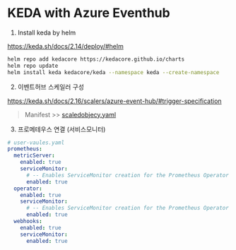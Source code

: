 # KEDA with Azure Eventhub
1. Install keda by helm

https://keda.sh/docs/2.14/deploy/#helm

```bash
helm repo add kedacore https://kedacore.github.io/charts
helm repo update
helm install keda kedacore/keda --namespace keda --create-namespace
```

2. 이벤트허브 스케일러 구성

https://keda.sh/docs/2.16/scalers/azure-event-hub/#trigger-specification

> Manifest >> [scaledobjecy.yaml](./scaledobject.yaml)

3. 프로메테우스 연결 (서비스모니터)

```yaml
# user-vaules.yaml
prometheus:
  metricServer:
    enabled: true
    serviceMonitor:
      # -- Enables ServiceMonitor creation for the Prometheus Operator
      enabled: true
  operator:
    enabled: true
    serviceMonitor:
      # -- Enables ServiceMonitor creation for the Prometheus Operator
      enabled: true
  webhooks:
    enabled: true
    serviceMonitor:
      enabled: true
```
